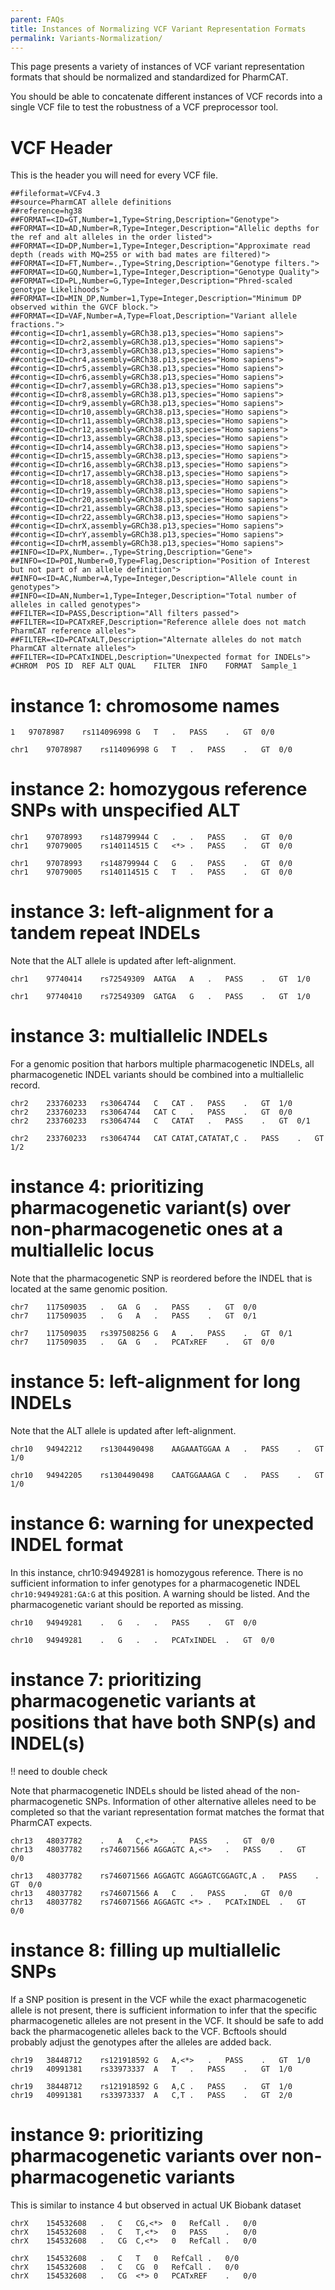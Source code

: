 ```yaml
---
parent: FAQs
title: Instances of Normalizing VCF Variant Representation Formats
permalink: Variants-Normalization/
---
```


This page presents a variety of instances of VCF variant representation formats that should be normalized and standardized for PharmCAT.

You should be able to concatenate different instances of VCF records into a single VCF file to test the robustness of a VCF preprocessor tool.


# VCF Header

This is the header you will need for every VCF file.
 ```VCF header
##fileformat=VCFv4.3
##source=PharmCAT allele definitions
##reference=hg38
##FORMAT=<ID=GT,Number=1,Type=String,Description="Genotype">
##FORMAT=<ID=AD,Number=R,Type=Integer,Description="Allelic depths for the ref and alt alleles in the order listed">
##FORMAT=<ID=DP,Number=1,Type=Integer,Description="Approximate read depth (reads with MQ=255 or with bad mates are filtered)">
##FORMAT=<ID=FT,Number=.,Type=String,Description="Genotype filters.">
##FORMAT=<ID=GQ,Number=1,Type=Integer,Description="Genotype Quality">
##FORMAT=<ID=PL,Number=G,Type=Integer,Description="Phred-scaled genotype Likelihoods">
##FORMAT=<ID=MIN_DP,Number=1,Type=Integer,Description="Minimum DP observed within the GVCF block.">
##FORMAT=<ID=VAF,Number=A,Type=Float,Description="Variant allele fractions.">
##contig=<ID=chr1,assembly=GRCh38.p13,species="Homo sapiens">
##contig=<ID=chr2,assembly=GRCh38.p13,species="Homo sapiens">
##contig=<ID=chr3,assembly=GRCh38.p13,species="Homo sapiens">
##contig=<ID=chr4,assembly=GRCh38.p13,species="Homo sapiens">
##contig=<ID=chr5,assembly=GRCh38.p13,species="Homo sapiens">
##contig=<ID=chr6,assembly=GRCh38.p13,species="Homo sapiens">
##contig=<ID=chr7,assembly=GRCh38.p13,species="Homo sapiens">
##contig=<ID=chr8,assembly=GRCh38.p13,species="Homo sapiens">
##contig=<ID=chr9,assembly=GRCh38.p13,species="Homo sapiens">
##contig=<ID=chr10,assembly=GRCh38.p13,species="Homo sapiens">
##contig=<ID=chr11,assembly=GRCh38.p13,species="Homo sapiens">
##contig=<ID=chr12,assembly=GRCh38.p13,species="Homo sapiens">
##contig=<ID=chr13,assembly=GRCh38.p13,species="Homo sapiens">
##contig=<ID=chr14,assembly=GRCh38.p13,species="Homo sapiens">
##contig=<ID=chr15,assembly=GRCh38.p13,species="Homo sapiens">
##contig=<ID=chr16,assembly=GRCh38.p13,species="Homo sapiens">
##contig=<ID=chr17,assembly=GRCh38.p13,species="Homo sapiens">
##contig=<ID=chr18,assembly=GRCh38.p13,species="Homo sapiens">
##contig=<ID=chr19,assembly=GRCh38.p13,species="Homo sapiens">
##contig=<ID=chr20,assembly=GRCh38.p13,species="Homo sapiens">
##contig=<ID=chr21,assembly=GRCh38.p13,species="Homo sapiens">
##contig=<ID=chr22,assembly=GRCh38.p13,species="Homo sapiens">
##contig=<ID=chrX,assembly=GRCh38.p13,species="Homo sapiens">
##contig=<ID=chrY,assembly=GRCh38.p13,species="Homo sapiens">
##contig=<ID=chrM,assembly=GRCh38.p13,species="Homo sapiens">
##INFO=<ID=PX,Number=.,Type=String,Description="Gene">
##INFO=<ID=POI,Number=0,Type=Flag,Description="Position of Interest but not part of an allele definition">
##INFO=<ID=AC,Number=A,Type=Integer,Description="Allele count in genotypes">
##INFO=<ID=AN,Number=1,Type=Integer,Description="Total number of alleles in called genotypes">
##FILTER=<ID=PASS,Description="All filters passed">
##FILTER=<ID=PCATxREF,Description="Reference allele does not match PharmCAT reference alleles">
##FILTER=<ID=PCATxALT,Description="Alternate alleles do not match PharmCAT alternate alleles">
##FILTER=<ID=PCATxINDEL,Description="Unexpected format for INDELs">
#CHROM	POS	ID	REF	ALT	QUAL	FILTER	INFO	FORMAT	Sample_1
 ```

# instance 1: chromosome names

```vcf deficient format
1	97078987	rs114096998	G	T	.	PASS	.	GT	0/0
```

```vcf accurate format
chr1	97078987	rs114096998	G	T	.	PASS	.	GT	0/0
```

# instance 2: homozygous reference SNPs with unspecified ALT

```vcf deficient format
chr1	97078993	rs148799944	C	.	.	PASS	.	GT	0/0
chr1	97079005	rs140114515	C	<*>	.	PASS	.	GT	0/0
```

```vcf accurate format
chr1	97078993	rs148799944	C	G	.	PASS	.	GT	0/0
chr1	97079005	rs140114515	C	T	.	PASS	.	GT	0/0
```

# instance 3: left-alignment for a tandem repeat INDELs

Note that the ALT allele is updated after left-alignment.

```vcf deficient format
chr1	97740414	rs72549309	AATGA	A	.	PASS	.	GT	1/0
```

```vcf accurate format
chr1	97740410	rs72549309	GATGA	G	.	PASS	.	GT	1/0
```

# instance 3: multiallelic INDELs

For a genomic position that harbors multiple pharmacogenetic INDELs, all pharmacogenetic INDEL variants should be combined into a multiallelic record. 

```vcf deficient format
chr2	233760233	rs3064744	C	CAT	.	PASS	.	GT	1/0
chr2	233760233	rs3064744	CAT	C	.	PASS	.	GT	0/0
chr2	233760233	rs3064744	C	CATAT	.	PASS	.	GT	0/1
```

```vcf accurate format
chr2	233760233	rs3064744	CAT	CATAT,CATATAT,C	.	PASS	.	GT	1/2
```

# instance 4: prioritizing pharmacogenetic variant(s) over non-pharmacogenetic ones at a multiallelic locus

Note that the pharmacogenetic SNP is reordered before the INDEL that is located at the same genomic position.

```vcf deficient format
chr7	117509035	.	GA	G	.	PASS	.	GT	0/0
chr7	117509035	.	G	A	.	PASS	.	GT	0/1
```

```vcf accurate format
chr7	117509035	rs397508256	G	A	.	PASS	.	GT	0/1
chr7	117509035	.	GA	G	.	PCATxREF	.	GT	0/0
```

# instance 5: left-alignment for long INDELs

Note that the ALT allele is updated after left-alignment.

```vcf deficient format
chr10	94942212	rs1304490498	AAGAAATGGAA	A	.	PASS	.	GT	1/0
```

```vcf accurate format
chr10	94942205	rs1304490498	CAATGGAAAGA	C	.	PASS	.	GT	1/0
```

# instance 6: warning for unexpected INDEL format

In this instance, chr10:94949281 is homozygous reference. There is no sufficient information to infer genotypes for a pharmacogenetic INDEL `chr10:94949281:GA:G` at this position. A warning should be listed. And the pharmacogenetic variant should be reported as missing.

```vcf deficient format
chr10	94949281	.	G	.	.	PASS	.	GT	0/0
```

```vcf accurate format
chr10	94949281	.	G	.	.	PCATxINDEL	.	GT	0/0
```

# instance 7: prioritizing pharmacogenetic variants at positions that have both SNP(s) and INDEL(s)
!! need to double check

Note that pharmacogenetic INDELs should be listed ahead of the non-pharmacogenetic SNPs. Information of other alternative alleles need to be completed so that the variant representation format matches the format that PharmCAT expects.

```vcf deficient format
chr13	48037782	.	A	C,<*>	.	PASS	.	GT	0/0
chr13	48037782	rs746071566	AGGAGTC	A,<*>	.	PASS	.	GT	0/0
```

```vcf accurate format
chr13	48037782	rs746071566	AGGAGTC	AGGAGTCGGAGTC,A	.	PASS	.	GT	0/0
chr13	48037782	rs746071566	A	C	.	PASS	.	GT	0/0
chr13	48037782	rs746071566	AGGAGTC	<*>	.	PCATxINDEL	.	GT	0/0
```

# instance 8: filling up multiallelic SNPs

If a SNP position is present in the VCF while the exact pharmacogenetic allele is not present, there is sufficient information to infer that the specific pharmacogenetic alleles are not present in the VCF. It should be safe to add back the pharmacogenetic alleles back to the VCF. Bcftools should probably adjust the genotypes after the alleles are added back.

```vcf deficient format
chr19	38448712	rs121918592	G	A,<*>	.	PASS	.	GT	1/0
chr19	40991381	rs33973337	A	T	.	PASS	.	GT	1/0
```

```vcf accurate format
chr19	38448712	rs121918592	G	A,C	.	PASS	.	GT	1/0
chr19	40991381	rs33973337	A	C,T	.	PASS	.	GT	2/0
```

# instance 9: prioritizing pharmacogenetic variants over non-pharmacogenetic variants 

This is similar to instance 4 but observed in actual UK Biobank dataset

```vcf deficient format
chrX	154532608	.	C	CG,<*>	0	RefCall	.	0/0
chrX	154532608	.	C	T,<*>	0	PASS	.	0/0
chrX	154532608	.	CG	C,<*>	0	RefCall	.	0/0
```

```vcf accurate format
chrX	154532608	.	C	T	0	RefCall	.	0/0
chrX	154532608	.	C	CG	0	RefCall	.	0/0
chrX	154532608	.	CG	<*>	0	PCATxREF	.	0/0
```
